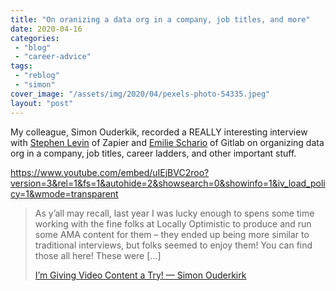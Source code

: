 ```yaml
---
title: "On oranizing a data org in a company, job titles, and more"
date: 2020-04-16
categories: 
 - "blog"
 - "career-advice"
tags: 
 - "reblog"
 - "simon"
cover_image: "/assets/img/2020/04/pexels-photo-54335.jpeg"
layout: "post"
---
```


My colleague, Simon Ouderkik, recorded a REALLY interesting interview with [Stephen Levin](https://www.stephenlevin.co/) of Zapier and [Emilie Schario](http://emilieschario.com/) of Gitlab on organizing data org in a company, job titles, career ladders, and other important stuff. 


<https://www.youtube.com/embed/uIEjBVC2roo?version=3&rel=1&fs=1&autohide=2&showsearch=0&showinfo=1&iv_load_policy=1&wmode=transparent>


> As y’all may recall, last year I was lucky enough to spens some time working with the fine folks at Locally Optimistic to produce and run some AMA content for them – they ended up being more similar to traditional interviews, but folks seemed to enjoy them! You can find those all here! These were […]
> 
> [I’m Giving Video Content a Try! — Simon Ouderkirk](http://s12k.com/2020/04/13/im-giving-video-content-a-try/)
